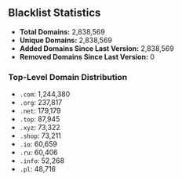 ## Blacklist Statistics

- **Total Domains:** 2,838,569
- **Unique Domains:** 2,838,569
- **Added Domains Since Last Version:** 2,838,569
- **Removed Domains Since Last Version:** 0

### Top-Level Domain Distribution

-  `.com`: 1,244,380
-  `.org`: 237,817
-  `.net`: 179,179
-  `.top`: 87,945
-  `.xyz`: 73,322
-  `.shop`: 73,211
-  `.io`: 60,659
-  `.ru`: 60,406
-  `.info`: 52,268
-  `.pl`: 48,716
